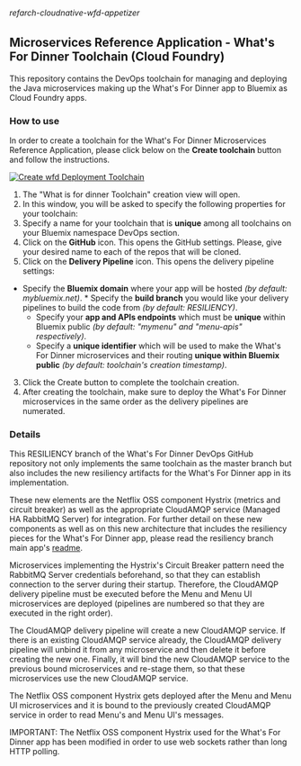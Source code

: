 ###### refarch-cloudnative-wfd-appetizer

## Microservices Reference Application - What's For Dinner Toolchain (Cloud Foundry)

This repository contains the DevOps toolchain for managing and deploying the Java microservices making up the What's For Dinner app to Bluemix as Cloud Foundry apps.

### How to use

In order to create a toolchain for the What's For Dinner Microservices Reference Application, please click below on the __Create toolchain__ button and follow the instructions.

[![Create wfd Deployment Toolchain](https://new-console.ng.bluemix.net/devops/graphics/create_toolchain_button.png)](https://new-console.ng.bluemix.net/devops/setup/deploy/?repository=https%3A//github.com/ibm-cloud-architecture/refarch-cloudnative-wfd-devops-cf.git&branch=RESILIENCY)

1. The "What is for dinner Toolchain" creation view will open.
2. In this window, you will be asked to specify the following properties for your toolchain:
 1. Specify a name for your toolchain that is __unique__ among all toolchains on your Bluemix namespace DevOps section.
 2. Click on the __GitHub__ icon. This opens the GitHub settings. Please, give your desired name to each of the repos that will be cloned.
 3. Click on the __Delivery Pipeline__ icon. This opens the delivery pipeline settings:
   * Specify the __Bluemix domain__ where your app will be hosted *(by default: mybluemix.net)*.
    * Specify the __build branch__ you would like your delivery pipelines to build the code from *(by default: RESILIENCY)*.
     * Specify your __app and APIs endpoints__ which must be __unique__ within Bluemix public *(by default: "mymenu" and "menu-apis" respectively)*.
      * Specify a __unique identifier__ which will be used to make the What's For Dinner microservices and their routing __unique within Bluemix public__ *(by default: toolchain's creation timestamp)*.
3. Click the Create button to complete the toolchain creation.
4. After creating the toolchain, make sure to deploy the What's For Dinner microservices in the same order as the delivery pipelines are numerated.

### Details

This RESILIENCY branch of the What's For Dinner DevOps GitHub repository not only implements the same toolchain as the master branch but also includes the new resiliency artifacts for the What's For Dinner app in its implementation.

These new elements are the Netflix OSS component Hystrix (metrics and circuit breaker) as well as the appropriate CloudAMQP service (Managed HA RabbitMQ Server) for integration. For further detail on these new components as well as on this new architecture that includes the resiliency pieces for the What's For Dinner app, please read the resiliency branch main app's [readme](https://github.com/ibm-cloud-architecture/refarch-cloudnative-netflix/tree/RESILIENCY).

Microservices implementing the Hystrix's Circuit Breaker pattern need the RabbitMQ Server credentials beforehand, so that they can establish connection to the server during their startup. Therefore, the CloudAMQP delivery pipeline must be executed before the Menu and Menu UI microservices are deployed (pipelines are numbered so that they are executed in the right order).

The CloudAMQP delivery pipeline will create a new CloudAMQP service. If there is an existing CloudAMQP service already, the CloudAMQP delivery pipeline will unbind it from any microservice and then delete it before creating the new one. Finally, it will bind the new CloudAMQP service to the previous bound microservices and re-stage them, so that these microservices use the new CloudAMQP service.

The Netflix OSS component Hystrix gets deployed after the Menu and Menu UI microservices and it is bound to the previously created CloudAMQP service in order to read Menu's and Menu UI's messages.

IMPORTANT: The Netflix OSS component Hystrix used for the What's For Dinner app has been modified in order to use web sockets rather than long HTTP polling.
